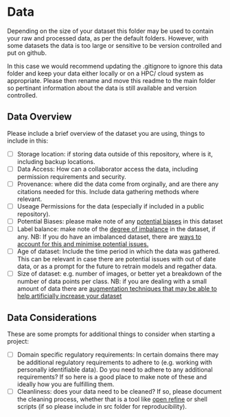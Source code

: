 # Data 

Depending on the size of your dataset this folder may be used to contain your raw and processed data, as per the default folders. 
However, with some datasets the data is too large or sensitive to be version controlled and put on github. 

In this case we would recommend updating the .gitignore to ignore this data folder and keep your data either locally or on a HPC/ cloud system as appropriate.
Please then rename and move this readme to the main folder so pertinant information about the data is still available and version controlled.

## Data Overview

Please include a brief overview of the dataset you are using, things to include in this:

- [ ] Storage location: if storing data outside of this repository, where is it, including backup locations.
- [ ] Data Access: How can a collaborator access the data, including permission requirements and security.
- [ ] Provenance:  where did the data come from orginally, and are there any citations needed for this. Include data gathering methods where relevant.
- [ ] Useage Permissions for the data (especially if included in a public repository).
- [ ] Potential Biases: please make note of any [potential biases](https://towardsdatascience.com/types-of-biases-in-data-cafc4f2634fb) in this dataset
- [ ] Label balance: make note of the [degree of imbalance](https://developers.google.com/machine-learning/data-prep/construct/sampling-splitting/imbalanced-data) in the dataset, if any.
      NB: If you do have an imbalanced dataset, there are [ways to account for this and minimise potential issues.](https://towardsdatascience.com/having-an-imbalanced-dataset-here-is-how-you-can-solve-it-1640568947eb)
- [ ] Age of dataset: Include the time period in which the data was gathered. This can be relevant in case there are potential issues with out of date data, or as a prompt for the future to retrain models and regather data.
- [ ] Size of dataset: e.g. number of images, or better yet a breakdown of the number of data points per class.
      NB: if you are dealing with a small amount of data there are [augmentation techniques that may be able to help artificially increase your dataset](https://research.aimultiple.com/data-augmentation-techniques/)

## Data Considerations

These are some prompts for additional things to consider when starting a project:
- [ ] Domain specific regulatory requirements: In certain domains there may be additional regulatory requirements to adhere to (e.g. working with personally identifiable data).
      Do you need to adhere to any additional requirements? If so here is a good place to make note of these and ideally how you are fulfilling them. 
- [ ] Cleanliness: does your data need to be cleaned?
      If so, please document the cleaning process, whether that is a tool like [open refine](https://openrefine.org/) or shell scripts (if so please include in src folder for reproducibility). 
